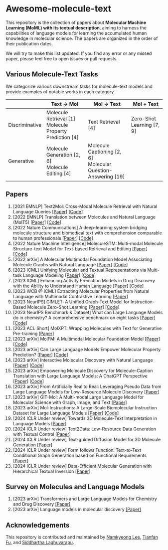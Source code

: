 # Awesome-molecule-text
This repository is the collection of papers about **Molecular Machine Learning (MoML) with its textual description**,
aiming to harness the capabilities of language models for learning the accumulated human knowledge in molecular science.
The papers are organized in the order of their publication dates.

We will try to make this list updated. If you find any error or any missed paper, please feel free to open issues or pull requests.


## Various Molecule-Text Tasks

We categorize various downstream tasks for molecule-text models and provide examples of notable works in each category.

|                | Text &rarr; Mol | Mol &rarr; Text | Mol + Text |
|----------------|---------------------|---------------------|--------------------| 
| Discriminative | Molecule Retrieval [1] <br/> Molecule Property Prediction [4] | Text Retrieval [4] | Zero-Shot Learning [7, 9] | 
| Generative     | Molecule Generation [2, 6] <br/> Molecule Editing [4] | Molecule Captioning [2, 6] <br/> Molecular Question-Answering [19] | 



## Papers
1. [2021 EMNLP] Text2Mol: Cross-Modal Molecule Retrieval with Natural Language Queries [[Paper]](https://aclanthology.org/2021.emnlp-main.47/) [[Code]](https://github.com/cnedwards/text2mol)
2. [2022 EMNLP] Translation between Molecules and Natural Language (MolT5) [[Paper]](https://aclanthology.org/2022.emnlp-main.26/) [[Code]](https://github.com/blender-nlp/MolT5)
3. [2022 Nature Communications] A deep-learning system bridging molecule structure and biomedical text with comprehension comparable to human professionals [[Paper]](https://www.nature.com/articles/s41467-022-28494-3) [[Code]](https://github.com/thunlp/KV-PLM)
4. [2022 Nature Machine Intelligence] MoleculeSTM: Multi-modal Molecule Structure-text Model for Text-based Retrieval and Editing [[Paper]](https://arxiv.org/abs/2212.10789) [[Code]](https://github.com/chao1224/MoleculeSTM)
5. [2022 arXiv] A Molecular Multimodal Foundation Model Associating Molecule Graphs with Natural Language [[Paper]](https://arxiv.org/abs/2209.05481) [[Code]](https://github.com/BingSu12/MoMu)
6. [2023 ICML] Unifying Molecular and Textual Representations via Multi-task Language Modeling [[Paper]](https://arxiv.org/abs/2301.12586) [[Code]](https://github.com/GT4SD/multitask_text_and_chemistry_t5) 
7. [2023 ICML] Enhancing Activity Prediction Models in Drug Discovery with the Ability to Understand Human Language [[Paper]](https://proceedings.mlr.press/v202/seidl23a/seidl23a.pdf) [[Code]](https://github.com/ml-jku/clamp)
8. [2023 WCB @ ICML] Extracting Molecular Properties from Natural Language with Multimodal Contrastive Learning [[Paper]](https://arxiv.org/abs/2307.12996)
9. [2023 NeurIPS] GIMLET: A Unified Graph-Text Model for Instruction-Based Molecule Zero-Shot Learning [[Paper]](https://arxiv.org/abs/2306.13089) [[Code]](https://github.com/zhao-ht/GIMLET)
10. [2023 NeurIPS Benchmark & Dataset] What can Large Language Models do in chemistry? A comprehensive benchmark on eight tasks [[Paper]](https://arxiv.org/abs/2305.18365) [[Code]](https://github.com/ChemFoundationModels/ChemLLMBench)
11. [2023 ACL Short] MolXPT: Wrapping Molecules with Text for Generative Pre-training [[Paper]](https://aclanthology.org/2023.acl-short.138/)
12. [2023 arXiv] MolFM: A Multimodal Molecular Foundation Model [[Paper]](https://arxiv.org/abs/2307.09484) [[Code]](https://github.com/PharMolix/OpenBioMed)
13. [2023 arXiv] Can Large Language Models Empower Molecular Property Prediction? [[Paper]](https://arxiv.org/abs/2307.07443) [[Code]](https://github.com/chnq/llm4mol)
14. [2023 arXiv] Interactive Molecular Discovery with Natural Language [[Paper]](https://arxiv.org/abs/2306.11976) [[Code]](https://github.com/Ellenzzn/ChatMol/tree/main)
15. [2023 arXiv] Empowering Molecule Discovery for Molecule-Caption Translation with Large Language Models: A ChatGPT Perspective [[Paper]](https://arxiv.org/abs/2306.06615) [[Code]](https://github.com/phenixace/MolReGPT)
16. [2023 arXiv] From Artificially Real to Real: Leveraging Pseudo Data from Large Language Models for Low-Resource Molecule Discovery [[Paper]](https://arxiv.org/abs/2309.05203)
17. [2023 arXiv] GIT-Mol: A Multi-modal Large Language Model for Molecular Science with Graph, Image, and Text [[Paper]](https://arxiv.org/abs/2308.06911)
18. [2023 arXiv] Mol-Instructions: A Large-Scale Biomolecular Instruction Dataset for Large Language Models [[Paper]](https://arxiv.org/abs/2306.08018) [[Code]](https://github.com/zjunlp/Mol-Instructions)
19. [2024 ICLR Under review] Towards 3D Molecule-Text Interpretation in Language Models [[Paper]](https://openreview.net/forum?id=xI4yNlkaqh)
20. [2024 ICLR Under review] Text2Data: Low-Resource Data Generation with Textual Control [[Paper]](https://openreview.net/forum?id=Y2Txh5uGRe)
21. [2024 ICLR Under review] Text-guided Diffusion Model for 3D Molecule Generation [[Paper]](https://openreview.net/forum?id=FdUloEgBSE)
22. [2024 ICLR Under review] Form follows Function: Text-to-Text Conditional Graph Generation based on Functional Requirements [[Paper]](https://openreview.net/forum?id=Pu3qMB9aKD)
23. [2024 ICLR Under review] Data-Efficient Molecular Generation with Hierarchical Textual Inversion [[Paper]](https://openreview.net/forum?id=wwotGBxtC3)


## Survey on Molecules and Language Models
1. [2023 arXiv] Transformers and Large Language Models for Chemistry and Drug Discovery [[Paper]](https://arxiv.org/abs/2310.06083)
2. [2023 arXiv] Language models in molecular discovery [[Paper]](https://arxiv.org/abs/2309.16235)


## Acknowledgements
This repository is contributed and maintained by [Namkyeong Lee](https://namkyeong.github.io/), [Tianfan Fu](https://futianfan.github.io/), and [Siddhartha Laghuvarapu](https://siddharthal.github.io/).



